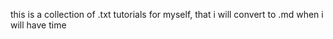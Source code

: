 this is a collection of .txt tutorials for myself, that i will convert to .md when i will have time
